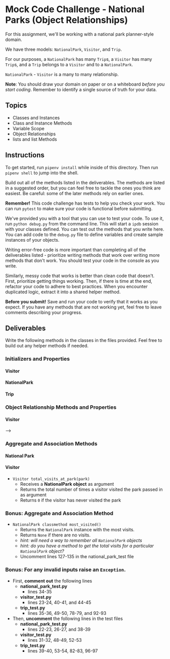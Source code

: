 # Mock Code Challenge - National Parks (Object Relationships)

For this assignment, we'll be working with a national park planner-style domain.

We have three models: `NationalPark`, `Visitor`, and `Trip`.

For our purposes, a `NationalPark` has many `Trip`s, a `Visitor` has many
`Trip`s, and a `Trip` belongs to a `Visitor` and to a `NationalPark`.

`NationalPark` - `Visitor` is a many to many relationship.

**Note**: You should draw your domain on paper or on a whiteboard _before you
start coding_. Remember to identify a single source of truth for your data.

## Topics

- Classes and Instances
- Class and Instance Methods
- Variable Scope
- Object Relationships
- lists and list Methods

## Instructions

To get started, run `pipenv install` while inside of this directory.
Then run `pipenv shell` to jump into the shell.

Build out all of the methods listed in the deliverables. The methods are listed
in a suggested order, but you can feel free to tackle the ones you think are
easiest. Be careful: some of the later methods rely on earlier ones.

**Remember!** This code challenge has tests to help you check your work. You
can run `pytest` to make sure your code is functional before submitting.

We've provided you with a tool that you can use to test your code. To use it,
run `python debug.py` from the command line. This will start a `ipdb` session
with your classes defined. You can test out the methods that you write here. You
can add code to the `debug.py` file to define variables and create sample
instances of your objects.

Writing error-free code is more important than completing all of the
deliverables listed - prioritize writing methods that work over writing more
methods that don't work. You should test your code in the console as you write.

Similarly, messy code that works is better than clean code that doesn't. First,
prioritize getting things working. Then, if there is time at the end, refactor
your code to adhere to best practices. When you encounter duplicated logic,
extract it into a shared helper method.

**Before you submit!** Save and run your code to verify that it works as you
expect. If you have any methods that are not working yet, feel free to leave
comments describing your progress.

## Deliverables

Write the following methods in the classes in the files provided. Feel free to
build out any helper methods if needed.

### Initializers and Properties

#### Visitor

<!-- - `Visitor __init__(self, name)`
  - Visitor is initialized with a name
- `Visitor property name`
  - Returns the visitor's name
  - Names must be of type `str`
  - Names must be between 1 and 15 characters, inclusive
  - Should **be able** to change after the visitor is instantiated -->

#### NationalPark

<!-- - `NationalPark __init__(self, name)`
  - NationalPark is initialized with a name, as a string
- `NationalPark property name`
  - Returns the national_park's name
  - Names must be of type `str`
  - Names length must be greater or equal to 3 characters
  - Should **not be able** to change after the national_park is instantiated
  - _hint: hasattr()_ -->

#### Trip

<!-- - `Trip __init__(self, visitor, national_park, start_date, end_date)`
  - Trip is initialized with a `Visitor` instance, a `NationalPark` instance, a start_date, and an end_date
- `Trip property start_date`
  - Returns the trip's start_date
  - Start_date must be of type `str`
  - Start_date length must be greater or equal to 7 characters
  - Is in the format "September 1st"
  - Should **be able** to change after the trip is instantiated
- `Trip property end_date`
  - Returns the trip's end_date
  - End_date must be of type `str`
  - End_date length must be greater or equal to 7 characters
  - Is in the format "September 1st"
  - Should **be able** to change after the trip is instantiated -->

### Object Relationship Methods and Properties

<!-- #### Trip

- `Trip property visitor`
  - Returns the Visitor object for that trip
  - Must be of type `Visitor`
- `Trip property national_park`
  - Returns the NationalPark object for that trip
  - Must be of type `NationalPark` -->

#### Visitor

<!-- - `Visitor trips()`
  - Returns a list of all trips for that visitor
  - Trips must be of type `Trip` --> -->
<!-- - `Visitor national_parks()`
  - Returns a **unique** list of all parks that visitor has visited
  - Parks must be of type `NationalPark`  -->

<!-- #### NationalPark

- `NationalPark trips()`
  - Returns a list of all trips at a particular national park
  - Trips must be of type `Trip`
- `NationalPark visitors()`
  - Returns a **unique** list of all visitors a particular national park has welcomed
  - Visitors must be of type `Visitor` -->

### Aggregate and Association Methods

#### National Park

<!-- - `NationalPark total_visits()`
  - Returns the total number of times a park has been visited
  - Returns `0` if the park has no visits 
- `NationalPark best_visitor()`
  <!-- - Returns the Visitor instance that has visited that park the most
  - Returns `None` if the park has no visitors -->

#### Visitor

- `Visitor total_visits_at_park(park)`
  - Receives a **NationalPark object** as argument
  - Returns the total number of times a visitor visited the park passed in as argument
  - Returns `0` if the visitor has never visited the park

### Bonus: Aggregate and Association Method

- `NationalPark classmethod most_visited()`
  - Returns the `NationalPark` instance with the most visits.
  - Returns `None` if there are no visits.
  - _hint: will need a way to remember all `NationalPark` objects_
  - _hint: do you have a method to get the total visits for a
    particular `NationalPark` object?_
  - Uncomment lines 127-135 in the national_park_test file

### Bonus: For any invalid inputs raise an `Exception`.

- First, **comment out** the following lines
  - **national_park_test.py**
    - lines 34-35
  - **visitor_test.py**
    - lines 23-24, 40-41, and 44-45
  - **trip_test.py**
    - lines 35-36, 49-50, 78-79, and 92-93
- Then, **uncomment** the following lines in the test files
  - **national_park_test.py**
    - lines 22-23, 26-27, and 38-39
  - **visitor_test.py**
    - lines 31-32, 48-49, 52-53
  - **trip_test.py**
    - lines 39-40, 53-54, 82-83, 96-97
    
